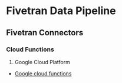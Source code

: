 # Fivetran Data Pipeline
## Fivetran Connectors
### Cloud Functions
1. Google Cloud Platform
- [Google cloud functions](./google-cloud-functions/)
